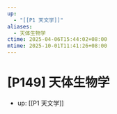 ```yaml
---
up:
  - "[[P1 天文学]]"
aliases:
  - 天体生物学
ctime: 2025-04-06T15:44:02+08:00
mtime: 2025-10-01T11:41:26+08:00
---
```


# [P149] 天体生物学

- up: [[P1 天文学]]
